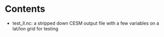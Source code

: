 # Contents

 - test\_ll.nc: a stripped down CESM output file with a few variables on a lat/lon grid for testing
